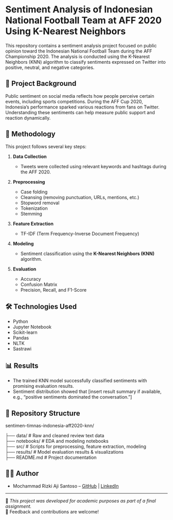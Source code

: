 # Sentiment Analysis of Indonesian National Football Team at AFF 2020 Using K-Nearest Neighbors

This repository contains a sentiment analysis project focused on public opinion toward the Indonesian National Football Team during the AFF Championship 2020. The analysis is conducted using the K-Nearest Neighbors (KNN) algorithm to classify sentiments expressed on Twitter into positive, neutral, and negative categories.

## 📌 Project Background

Public sentiment on social media reflects how people perceive certain events, including sports competitions. During the AFF Cup 2020, Indonesia’s performance sparked various reactions from fans on Twitter. Understanding these sentiments can help measure public support and reaction dynamically.

## 🧪 Methodology

This project follows several key steps:

1. **Data Collection**  
   - Tweets were collected using relevant keywords and hashtags during the AFF 2020.

2. **Preprocessing**  
   - Case folding  
   - Cleansing (removing punctuation, URLs, mentions, etc.)  
   - Stopword removal  
   - Tokenization  
   - Stemming  

3. **Feature Extraction**  
   - TF-IDF (Term Frequency-Inverse Document Frequency)

4. **Modeling**  
   - Sentiment classification using the **K-Nearest Neighbors (KNN)** algorithm.

5. **Evaluation**  
   - Accuracy  
   - Confusion Matrix  
   - Precision, Recall, and F1-Score

## 🛠️ Technologies Used

- Python  
- Jupyter Notebook  
- Scikit-learn  
- Pandas  
- NLTK  
- Sastrawi

## 📊 Results

- The trained KNN model successfully classified sentiments with promising evaluation results.
- Sentiment distribution showed that [insert result summary if available, e.g., “positive sentiments dominated the conversation.”]

## 📁 Repository Structure
sentimen-timnas-indonesia-aff2020-knn/

├── data/                # Raw and cleaned review text data  
├── notebooks/           # EDA and modeling notebooks  
├── src/                 # Scripts for preprocessing, feature extraction, modeling  
├── results/             # Model evaluation results & visualizations  
├── README.md            # Project documentation  


## 👨‍💻 Author

- Mochammad Rizki Aji Santoso – [GitHub](https://github.com/rizkyjisantt-dev) | [LinkedIn](https://linkedin.com/in/moch-rizki)

---

📌 *This project was developed for academic purposes as part of a final assignment.*  
📣 Feedback and contributions are welcome!

